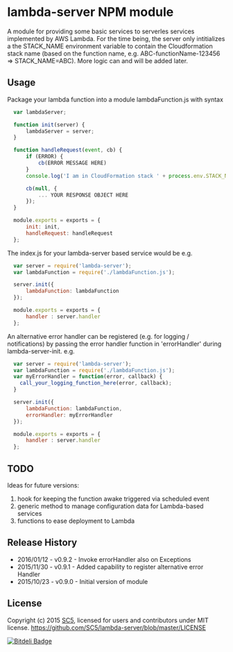 # lambda-server NPM module

A module for providing some basic services to serverles services implemented by AWS Lambda.
For the time being, the server only intitializes a the STACK_NAME environment variable to contain the Cloudformation stack name (based on the function name, e.g. ABC-functionName-123456 => STACK_NAME=ABC). More logic can and will be added later.

## Usage

Package your lambda function into a module lambdaFunction.js with syntax
```javascript
  var lambdaServer;

  function init(server) {
      lambdaServer = server;
  }

  function handleRequest(event, cb) {
      if (ERROR) {
          cb(ERROR MESSAGE HERE)
      } 
      console.log('I am in CloudFormation stack ' + process.env.STACK_NAME);

      cb(null, {
          ... YOUR RESPONSE OBJECT HERE
      });
  }

  module.exports = exports = {
      init: init,
      handleRequest: handleRequest
  };
```

The index.js for your lambda-server based service would be e.g.

```javascript
  var server = require('lambda-server');
  var lambdaFunction = require('./lambdaFunction.js');

  server.init({
      lambdaFunction: lambdaFunction 
  });

  module.exports = exports = {
      handler : server.handler
  };
```

An alternative error handler can be registered (e.g. for logging / notifications) by passing the error handler function in 'errorHandler' during lambda-server-init. e.g.

```javascript
  var server = require('lambda-server');
  var lambdaFunction = require('./lambdaFunction.js');
  var myErrorHandler = function(error, callback) {
    call_your_logging_function_here(error, callback);
  }

  server.init({
      lambdaFunction: lambdaFunction,
      errorHandler: myErrorHandler
  });

  module.exports = exports = {
      handler : server.handler
  };
```

## TODO

Ideas for future versions:

1. hook for keeping the function awake triggered via scheduled event 
2. generic method to manage configuration data for Lambda-based services 
3. functions to ease deployment to Lambda

## Release History

* 2016/01/12 - v0.9.2 - Invoke errorHandler also on Exceptions
* 2015/11/30 - v0.9.1 - Added capability to register alternative error Handler
* 2015/10/23 - v0.9.0 - Initial version of module

## License

Copyright (c) 2015 [SC5](http://sc5.io/), licensed for users and contributors under MIT license.
https://github.com/SC5/lambda-server/blob/master/LICENSE


[![Bitdeli Badge](https://d2weczhvl823v0.cloudfront.net/SC5/lambda-server/trend.png)](https://bitdeli.com/free "Bitdeli Badge")
